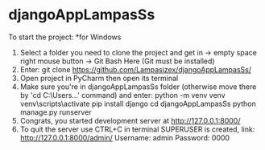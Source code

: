 # djangoAppLampasSs
To start the project: *for Windows
1.	Select a folder you need to clone the project and get in -> empty space right mouse button -> Git Bash Here (Git must be installed)
2.	Enter: git clone https://github.com/Lampasizex/djangoAppLampasSs/
3.	Open project in PyCharm then open its terminal
4.	Make sure you're in djangoAppLampasSs folder (otherwise move there by 'cd C:\Users...' command) and enter:
python -m venv venv
venv\scripts\activate
pip install django
cd djangoAppLampasSs
python manage.py runserver
5.	Congrats, you started development server at http://127.0.0.1:8000/
6.	To quit the server use CTRL+C in terminal
SUPERUSER is created, link: http://127.0.0.1:8000/admin/ Username: admin Password: 0000
